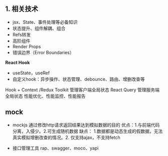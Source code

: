 ## 1. 相关技术
- jsx、State、事件处理等必备知识
- 状态提升、组件解耦、组合
- Refs转发
- 高阶组件
- Render Props
- 错误边界（Error Boundaries）

**React Hook**
- useState，useRef
- 自定义hook：异步操作、状态管理、debounce、路由、增删改查等

Hook + Context /Redux Toolkit 管理客户端全局状态
React Query 管理服务端全局状态
性能优化、性能监控、性能报告

## mock

- mockjs
通过修改http请求返回结果达到模拟数据的目的
优点：1.与前端代码分离，入侵少。2.可生成随机数据
缺点： 1.数据都是动态生成的假数据，无法真实模拟增删改查的情况。2. 仅支持ajax，不支持fetch

- 接口管理工具
  rap、swagger、moco、yapi
  
<!--stackedit_data:
eyJoaXN0b3J5IjpbLTE3MTE0OTg5NzYsLTE2MjU0NTMzNzEsLT
E2MDQ0OTQ3NTddfQ==
-->